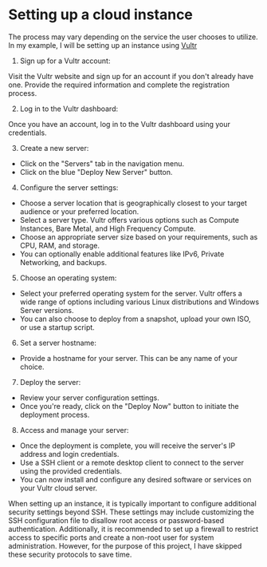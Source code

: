 # Setting up a cloud instance

The process may vary depending on the service the user chooses to utilize. In my example, I will be setting up an instance using [Vultr](https://www.vultr.com/)

1. Sign up for a Vultr account:

Visit the Vultr website and sign up for an account if you don't already have one. Provide the required information and complete the registration process.

2. Log in to the Vultr dashboard:

Once you have an account, log in to the Vultr dashboard using your credentials.

3. Create a new server:

- Click on the "Servers" tab in the navigation menu.
- Click on the blue "Deploy New Server" button.

4. Configure the server settings:

- Choose a server location that is geographically closest to your target audience or your preferred location.
- Select a server type. Vultr offers various options such as Compute Instances, Bare Metal, and High Frequency Compute.
- Choose an appropriate server size based on your requirements, such as CPU, RAM, and storage.
- You can optionally enable additional features like IPv6, Private Networking, and backups.

5. Choose an operating system:

- Select your preferred operating system for the server. Vultr offers a wide range of options including various Linux distributions and Windows Server versions.
- You can also choose to deploy from a snapshot, upload your own ISO, or use a startup script.

6. Set a server hostname:

- Provide a hostname for your server. This can be any name of your choice.

7. Deploy the server:

- Review your server configuration settings.
- Once you're ready, click on the "Deploy Now" button to initiate the deployment process.

8. Access and manage your server:

- Once the deployment is complete, you will receive the server's IP address and login credentials.
- Use a SSH client or a remote desktop client to connect to the server using the provided credentials.
- You can now install and configure any desired software or services on your Vultr cloud server.

When setting up an instance, it is typically important to configure additional security settings beyond SSH. These settings may include customizing the SSH configuration file to disallow root access or password-based authentication. Additionally, it is recommended to set up a firewall to restrict access to specific ports and create a non-root user for system administration. However, for the purpose of this project, I have skipped these security protocols to save time.
